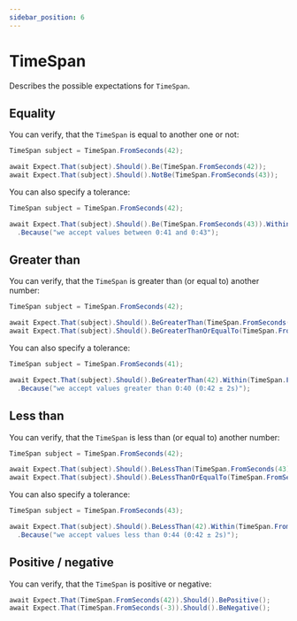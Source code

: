 ```yaml
---
sidebar_position: 6
---
```


# TimeSpan

Describes the possible expectations for `TimeSpan`.


## Equality

You can verify, that the `TimeSpan` is equal to another one or not:
```csharp
TimeSpan subject = TimeSpan.FromSeconds(42);

await Expect.That(subject).Should().Be(TimeSpan.FromSeconds(42));
await Expect.That(subject).Should().NotBe(TimeSpan.FromSeconds(43));
```

You can also specify a tolerance:
```csharp
TimeSpan subject = TimeSpan.FromSeconds(42);

await Expect.That(subject).Should().Be(TimeSpan.FromSeconds(43)).Within(TimeSpan.FromSeconds(1))
  .Because("we accept values between 0:41 and 0:43");
```

## Greater than

You can verify, that the `TimeSpan` is greater than (or equal to) another number:
```csharp
TimeSpan subject = TimeSpan.FromSeconds(42);

await Expect.That(subject).Should().BeGreaterThan(TimeSpan.FromSeconds(41));
await Expect.That(subject).Should().BeGreaterThanOrEqualTo(TimeSpan.FromSeconds(42));
```

You can also specify a tolerance:
```csharp
TimeSpan subject = TimeSpan.FromSeconds(41);

await Expect.That(subject).Should().BeGreaterThan(42).Within(TimeSpan.FromSeconds(2))
  .Because("we accept values greater than 0:40 (0:42 ± 2s)");
```

## Less than

You can verify, that the `TimeSpan` is less than (or equal to) another number:
```csharp
TimeSpan subject = TimeSpan.FromSeconds(42);

await Expect.That(subject).Should().BeLessThan(TimeSpan.FromSeconds(43));
await Expect.That(subject).Should().BeLessThanOrEqualTo(TimeSpan.FromSeconds(42));
```

You can also specify a tolerance:
```csharp
TimeSpan subject = TimeSpan.FromSeconds(43);

await Expect.That(subject).Should().BeLessThan(42).Within(TimeSpan.FromSeconds(2))
  .Because("we accept values less than 0:44 (0:42 ± 2s)");
```

## Positive / negative

You can verify, that the `TimeSpan` is positive or negative:
```csharp
await Expect.That(TimeSpan.FromSeconds(42)).Should().BePositive();
await Expect.That(TimeSpan.FromSeconds(-3)).Should().BeNegative();
```
